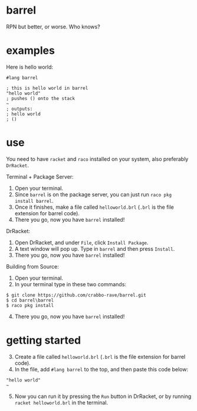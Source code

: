 # barrel
 RPN but better, or worse. Who knows?

# examples

Here is hello world:

```racket
#lang barrel

; this is hello world in barrel
"hello world"
; pushes () onto the stack
~
; outputs:
; hello world
; ()
```

# use

You need to have `racket` and `raco` installed on your system, also preferably `DrRacket`.

Terminal + Package Server:
1. Open your terminal.
2. Since `barrel` is on the package server, you can just run `raco pkg install barrel`.
3. Once it finishes, make a file called `helloworld.brl` (`.brl` is the file extension for barrel code).
4. There you go, now you have `barrel` installed!

DrRacket:
1. Open DrRacket, and under `File`, click `Install Package`.
2. A text window will pop up. Type in `barrel` and then press `Install`. 
3. There you go, now you have `barrel` installed!

Building from Source:
1. Open your terminal.
2. In your terminal type in these two commands:
```
$ git clone https://github.com/crabbo-rave/barrel.git
$ cd barrel\barrel
$ raco pkg install
```
4. There you go, now you have `barrel` installed!

# getting started

3. Create a file called `helloworld.brl` (`.brl` is the file extension for barrel code).
4. In the file, add `#lang barrel` to the top, and then paste this code below:
```racket
"hello world"
~
```
5. Now you can run it by pressing the `Run` button in DrRacket, or by running `racket helloworld.brl` in the terminal. 
